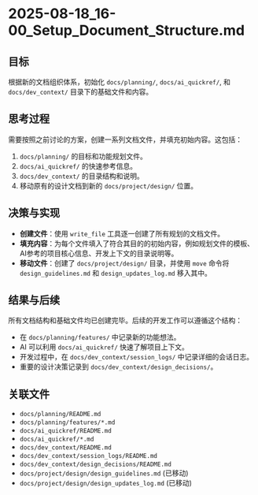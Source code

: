 # 2025-08-18_16-00_Setup_Document_Structure.md

## 目标

根据新的文档组织体系，初始化 `docs/planning/`, `docs/ai_quickref/`, 和 `docs/dev_context/` 目录下的基础文件和内容。

## 思考过程

需要按照之前讨论的方案，创建一系列文档文件，并填充初始内容。这包括：
1.  `docs/planning/` 的目标和功能规划文件。
2.  `docs/ai_quickref/` 的快速参考信息。
3.  `docs/dev_context/` 的目录结构和说明。
4.  移动原有的设计文档到新的 `docs/project/design/` 位置。

## 决策与实现

*   **创建文件**：使用 `write_file` 工具逐一创建了所有规划的文档文件。
*   **填充内容**：为每个文件填入了符合其目的的初始内容，例如规划文件的模板、AI参考的项目核心信息、开发上下文的目录说明等。
*   **移动文件**：创建了 `docs/project/design/` 目录，并使用 `move` 命令将 `design_guidelines.md` 和 `design_updates_log.md` 移入其中。

## 结果与后续

所有文档结构和基础文件均已创建完毕。后续的开发工作可以遵循这个结构：
*   在 `docs/planning/features/` 中记录新的功能想法。
*   AI 可以利用 `docs/ai_quickref/` 快速了解项目上下文。
*   开发过程中，在 `docs/dev_context/session_logs/` 中记录详细的会话日志。
*   重要的设计决策记录到 `docs/dev_context/design_decisions/`。

## 关联文件

*   `docs/planning/README.md`
*   `docs/planning/features/*.md`
*   `docs/ai_quickref/README.md`
*   `docs/ai_quickref/*.md`
*   `docs/dev_context/README.md`
*   `docs/dev_context/session_logs/README.md`
*   `docs/dev_context/design_decisions/README.md`
*   `docs/project/design/design_guidelines.md` (已移动)
*   `docs/project/design/design_updates_log.md` (已移动)
